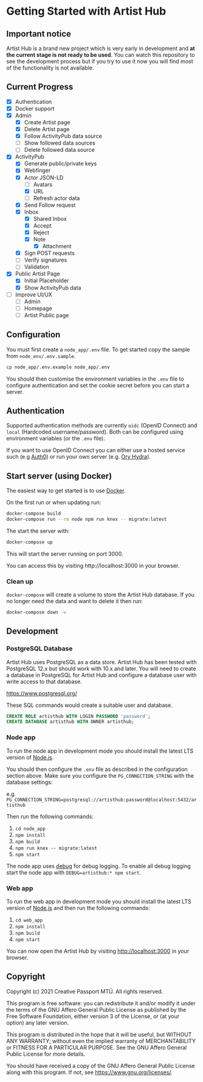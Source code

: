 # Getting Started with Artist Hub

## Important notice

Artist Hub is a brand new project which is very early in development and **at the current stage is not ready to be used**. You can watch this repository to see the development process but if you try to use it now you will find most of the functionality is not available.

## Current Progress

- [x] Authentication
- [x] Docker support
- [x] Admin
  - [x] Create Artist page
  - [x] Delete Artist page
  - [x] Follow ActivityPub data source
  - [ ] Show followed data sources
  - [ ] Delete followed data source
- [x] ActivityPub
  - [x] Generate public/private keys
  - [x] Webfinger
  - [x] Actor JSON-LD
    - [ ] Avatars
    - [x] URL
    - [ ] Refresh actor data
  - [x] Send Follow request
  - [x] Inbox
    - [x] Shared Inbox
    - [x] Accept
    - [x] Reject
    - [x] Note
      - [x] Attachment
  - [x] Sign POST requests 
  - [ ] Verify signatures 
  - [ ] Validation
- [x] Public Artist Page
  - [x] Initial Placeholder
  - [x] Show ActivityPub data
- [ ] Improve UI/UX
  - [ ] Admin
  - [ ] Homepage
  - [ ] Artist Public page

## Configuration

You must first create a `node_app/.env` file. To get started copy the sample from `node_env/.env.sample`.
```sh
cp node_app/.env.example node_app/.env
```

You should then customise the environment variables in the `.env` file to configure authentication and set the cookie secret before you can start a server.

## Authentication

Supported authentication methods are currently `oidc` (OpenID Connect) and `local` (Hardcoded username/password). Both can be configured using environment variables (or the `.env` file).

If you want to use OpenID Connect you can either use a hosted service such (e.g [Auth0](https://auth0.com/)) or run your own server (e.g. [Ory Hydra](https://www.ory.sh/hydra/)).

## Start server (using Docker)

The easiest way to get started is to use [Docker](https://docs.docker.com/get-docker/).

On the first run or when updating run:
```sh
docker-compose build
docker-compose run --rm node npm run knex -- migrate:latest
```

The start the server with:
```sh
docker-compose up
```



This will start the server running on port 3000.

You can access this by visiting http://localhost:3000 in your browser.

### Clean up

`docker-compose` will create a volume to store the Artist Hub database. If you no longer need the data and want to delete it then run:

```sh
docker-compose down -v
```

## Development


### PostgreSQL Database

Artist Hub uses PostgreSQL as a data store. Artist Hub has been tested with PostgreSQL 12.x but should work with 10.x and later. You will need to create a database in PostgreSQL for Artist Hub and configure a database user with write access to that database.

https://www.postgresql.org/

These SQL commands would create a suitable user and database.

```sql
CREATE ROLE artisthub WITH LOGIN PASSWORD 'password';
CREATE DATABASE artisthub WITH OWNER artisthub;
```

### Node app

To run the node app in development mode you should install the latest LTS version of [Node.js](https://nodejs.org/en/).

You should then configure the `.env` file as described in the configuration section above. Make sure you configure the `PG_CONNECTION_STRING` with the database settings:

e.g. `PG_CONNECTION_STRING=postgresql://artisthub:password@localhost:5432/artisthub`

Then run the following commands:

1. `cd node_app`
2. `npm install`
3. `npm build`
4. `npm run knex -- migrate:latest`
5. `npm start`

The node app uses [debug](https://github.com/visionmedia/debug) for debug logging. To enable all debug logging start the node app with `DEBUG=artisthub:* npm start`.

### Web app

To run the web app in development mode you should install the latest LTS version of [Node.js](https://nodejs.org/en/) and then run the following commands:

1. `cd web_app`
2. `npm install`
3. `npm build`
4. `npm start`

You can now open the Artist Hub by visiting <http://localhost:3000> in your browser.

## Copyright

Copyright (c) 2021 Creative Passport MTÜ. All rights reserved.

This program is free software: you can redistribute it and/or modify
it under the terms of the GNU Affero General Public License as published by
the Free Software Foundation, either version 3 of the License, or
(at your option) any later version.

This program is distributed in the hope that it will be useful,
but WITHOUT ANY WARRANTY; without even the implied warranty of
MERCHANTABILITY or FITNESS FOR A PARTICULAR PURPOSE.  See the
GNU Affero General Public License for more details.

You should have received a copy of the GNU Affero General Public License
along with this program.  If not, see <https://www.gnu.org/licenses/>.
